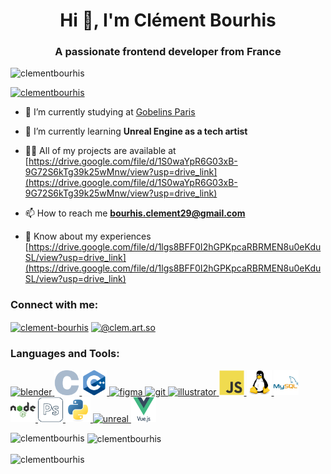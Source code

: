 <h1 align="center">Hi 👋, I'm Clément Bourhis</h1>
<h3 align="center">A passionate frontend developer from France</h3>

<p align="left"> <img src="https://komarev.com/ghpvc/?username=clementbourhis&label=Profile%20views&color=0e75b6&style=flat" alt="clementbourhis" /> </p>

<p align="left"> <a href="https://github.com/ryo-ma/github-profile-trophy"><img src="https://github-profile-trophy.vercel.app/?username=clementbourhis" alt="clementbourhis" /></a> </p>

- 🔭 I’m currently studying at [Gobelins Paris](https://www.gobelins.fr/jeu-video/formations/jv50-mastere-advanced-game-creation-real-time-applications)

- 🌱 I’m currently learning **Unreal Engine as a tech artist**

- 👨‍💻 All of my projects are available at [https://drive.google.com/file/d/1S0waYpR6G03xB-9G72S6kTg39k25wMnw/view?usp=drive_link](https://drive.google.com/file/d/1S0waYpR6G03xB-9G72S6kTg39k25wMnw/view?usp=drive_link)

- 📫 How to reach me **bourhis.clement29@gmail.com**

- 📄 Know about my experiences [https://drive.google.com/file/d/1lgs8BFF0I2hGPKpcaRBRMEN8u0eKduSL/view?usp=drive_link](https://drive.google.com/file/d/1lgs8BFF0I2hGPKpcaRBRMEN8u0eKduSL/view?usp=drive_link)

<h3 align="left">Connect with me:</h3>
<p align="left">
<a href="https://linkedin.com/in/clement-bourhis" target="blank"><img align="center" src="https://raw.githubusercontent.com/rahuldkjain/github-profile-readme-generator/master/src/images/icons/Social/linked-in-alt.svg" alt="clement-bourhis" height="30" width="40" /></a>
<a href="https://instagram.com/@clem.art.so" target="blank"><img align="center" src="https://raw.githubusercontent.com/rahuldkjain/github-profile-readme-generator/master/src/images/icons/Social/instagram.svg" alt="@clem.art.so" height="30" width="40" /></a>
</p>

<h3 align="left">Languages and Tools:</h3>
<p align="left"> <a href="https://www.blender.org/" target="_blank" rel="noreferrer"> <img src="https://download.blender.org/branding/community/blender_community_badge_white.svg" alt="blender" width="40" height="40"/> </a> <a href="https://www.cprogramming.com/" target="_blank" rel="noreferrer"> <img src="https://raw.githubusercontent.com/devicons/devicon/master/icons/c/c-original.svg" alt="c" width="40" height="40"/> </a> <a href="https://www.w3schools.com/cpp/" target="_blank" rel="noreferrer"> <img src="https://raw.githubusercontent.com/devicons/devicon/master/icons/cplusplus/cplusplus-original.svg" alt="cplusplus" width="40" height="40"/> </a> <a href="https://www.figma.com/" target="_blank" rel="noreferrer"> <img src="https://www.vectorlogo.zone/logos/figma/figma-icon.svg" alt="figma" width="40" height="40"/> </a> <a href="https://git-scm.com/" target="_blank" rel="noreferrer"> <img src="https://www.vectorlogo.zone/logos/git-scm/git-scm-icon.svg" alt="git" width="40" height="40"/> </a> <a href="https://www.adobe.com/in/products/illustrator.html" target="_blank" rel="noreferrer"> <img src="https://www.vectorlogo.zone/logos/adobe_illustrator/adobe_illustrator-icon.svg" alt="illustrator" width="40" height="40"/> </a> <a href="https://developer.mozilla.org/en-US/docs/Web/JavaScript" target="_blank" rel="noreferrer"> <img src="https://raw.githubusercontent.com/devicons/devicon/master/icons/javascript/javascript-original.svg" alt="javascript" width="40" height="40"/> </a> <a href="https://www.linux.org/" target="_blank" rel="noreferrer"> <img src="https://raw.githubusercontent.com/devicons/devicon/master/icons/linux/linux-original.svg" alt="linux" width="40" height="40"/> </a> <a href="https://www.mysql.com/" target="_blank" rel="noreferrer"> <img src="https://raw.githubusercontent.com/devicons/devicon/master/icons/mysql/mysql-original-wordmark.svg" alt="mysql" width="40" height="40"/> </a> <a href="https://nodejs.org" target="_blank" rel="noreferrer"> <img src="https://raw.githubusercontent.com/devicons/devicon/master/icons/nodejs/nodejs-original-wordmark.svg" alt="nodejs" width="40" height="40"/> </a> <a href="https://www.photoshop.com/en" target="_blank" rel="noreferrer"> <img src="https://raw.githubusercontent.com/devicons/devicon/master/icons/photoshop/photoshop-line.svg" alt="photoshop" width="40" height="40"/> </a> <a href="https://www.python.org" target="_blank" rel="noreferrer"> <img src="https://raw.githubusercontent.com/devicons/devicon/master/icons/python/python-original.svg" alt="python" width="40" height="40"/> </a> <a href="https://unrealengine.com/" target="_blank" rel="noreferrer"> <img src="https://raw.githubusercontent.com/kenangundogan/fontisto/036b7eca71aab1bef8e6a0518f7329f13ed62f6b/icons/svg/brand/unreal-engine.svg" alt="unreal" width="40" height="40"/> </a> <a href="https://vuejs.org/" target="_blank" rel="noreferrer"> <img src="https://raw.githubusercontent.com/devicons/devicon/master/icons/vuejs/vuejs-original-wordmark.svg" alt="vuejs" width="40" height="40"/> </a> </p>

<p><img align="left" src="https://github-readme-stats.vercel.app/api/top-langs?username=clementbourhis&show_icons=true&locale=en&layout=compact" alt="clementbourhis" /></p>

<p>&nbsp;<img align="center" src="https://github-readme-stats.vercel.app/api?username=clementbourhis&show_icons=true&locale=en" alt="clementbourhis" /></p>

<p><img align="center" src="https://github-readme-streak-stats.herokuapp.com/?user=clementbourhis&" alt="clementbourhis" /></p>
